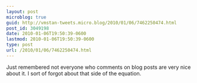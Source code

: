```yaml
---
layout: post
microblog: true
guid: http://vmstan-tweets.micro.blog/2010/01/06/7462250474.html
post_id: 3049198
date: 2010-01-06T19:50:39-0600
lastmod: 2010-01-06T19:50:39-0600
type: post
url: /2010/01/06/7462250474.html
---
```

Just remembered not everyone who comments on blog posts are very nice about it. I sort of forgot about that side of the equation.
